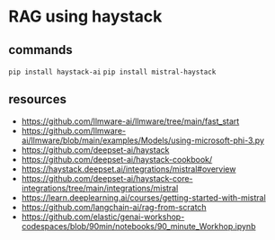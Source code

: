# RAG using haystack

## commands
```pip install haystack-ai```
```pip install mistral-haystack```

## resources
- https://github.com/llmware-ai/llmware/tree/main/fast_start
- https://github.com/llmware-ai/llmware/blob/main/examples/Models/using-microsoft-phi-3.py
- https://github.com/deepset-ai/haystack
- https://github.com/deepset-ai/haystack-cookbook/
- https://haystack.deepset.ai/integrations/mistral#overview
- https://github.com/deepset-ai/haystack-core-integrations/tree/main/integrations/mistral
- https://learn.deeplearning.ai/courses/getting-started-with-mistral
- https://github.com/langchain-ai/rag-from-scratch
- https://github.com/elastic/genai-workshop-codespaces/blob/90min/notebooks/90_minute_Workhop.ipynb
